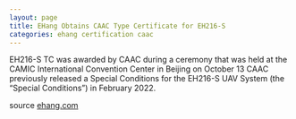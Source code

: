 ```yaml
---
layout: page
title: EHang Obtains CAAC Type Certificate for EH216-S
categories: ehang certification caac
---
```

EH216-S TC was awarded by CAAC during a ceremony that was held at the CAMIC International Convention Center in Beijing on October 13
CAAC previously released a Special Conditions for the EH216-S UAV System (the “Special Conditions”) in February 2022.

source [ehang.com](https://www.ehang.com/news/990.html)
